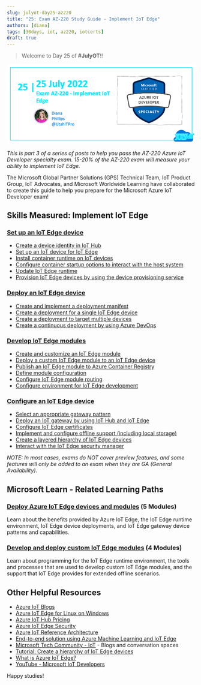 ```yaml
---
slug: julyot-day25-az220
title: "25: Exam AZ-220 Study Guide - Implement IoT Edge"
authors: [diana]
tags: [30days, iot, az220, iotcerts]
draft: true
---
```


<head>
  <meta name="twitter:url" content="https://julyot.dev/blog/julyot-day25-az220-implement-iot-edge" />
  <meta name="twitter:title" content="Exam AZ-220 Study Guide" />
  <meta name="twitter:description" content="Resources for Exam: AZ-220 – Implement IoT Edge" />
  <meta name="twitter:image" content="https://julyot.dev/img/png/JulyOT-banner-25-az220-implement-iot-edge.png" />
  <meta name="twitter:card" content="summary_large_image" />
  <meta name="twitter:creator" content="@utahitpro" />
  <meta name="twitter:site" content="@AzureAdvocates" />
  <link rel="canonical" href="https://julyot.dev/blog/julyot-day25-az220-implement-iot-edge" />
</head>

> Welcome to Day 25 of **#JulyOT**!!

![Post banner](/img/png/JulyOT-banner-25-az220-implement-iot-edge.png)

_This is part 3 of a series of posts to help you pass the AZ-220 Azure IoT Developer specialty exam. 15-20% of the AZ-220 exam will measure your ability to implement IoT Edge._

The Microsoft Global Partner Solutions (GPS) Technical Team, IoT Product Group, IoT Advocates, and Microsoft Worldwide Learning have collaborated to create this guide to help you prepare for the Microsoft Azure IoT Developer exam!

## Skills Measured: Implement IoT Edge

### [Set up an IoT Edge device](https://docs.microsoft.com/azure/iot-edge?wt.mc_id=eventspg_16482_webpage_reactor?wt.mc_id=eventspg_16482_webpage_reactor)

* [Create a device identity in IoT Hub](https://docs.microsoft.com/azure/iot-edge/quickstart-linux?wt.mc_id=eventspg_16482_webpage_reactor)
* [Set up an IoT device for IoT Edge](https://docs.microsoft.com/azure/iot-edge/how-to-create-iot-edge-device?wt.mc_id=eventspg_16482_webpage_reactor)
* [Install container runtime on IoT devices](https://docs.microsoft.com/azure/iot-edge/how-to-install-iot-edge?wt.mc_id=eventspg_16482_webpage_reactor)
* [Configure container startup options to interact with the host system](https://docs.microsoft.com/azure/iot-edge/how-to-access-host-storage-from-module?wt.mc_id=eventspg_16482_webpage_reactor)
* [Update IoT Edge runtime](https://docs.microsoft.com/azure/iot-edge/how-to-update-iot-edge?wt.mc_id=eventspg_16482_webpage_reactor)
* [Provision IoT Edge devices by using the device provisioning service](https://docs.microsoft.com/azure/iot-edge/how-to-auto-provision-x509-certs?wt.mc_id=eventspg_16482_webpage_reactor)

### [Deploy an IoT Edge device](https://docs.microsoft.com/azure/iot-edge/how-to-create-iot-edge-device?wt.mc_id=eventspg_16482_webpage_reactor)

* [Create and implement a deployment manifest](https://docs.microsoft.com/azure/iot-edge/module-composition?wt.mc_id=eventspg_16482_webpage_reactor)
* [Create a deployment for a single IoT Edge device](https://docs.microsoft.com/azure/iot-edge/module-deployment-monitoring?wt.mc_id=eventspg_16482_webpage_reactor)
* [Create a deployment to target multiple devices](https://docs.microsoft.com/azure/iot-edge/how-to-deploy-at-scale?wt.mc_id=eventspg_16482_webpage_reactor)
* [Create a continuous deployment by using Azure DevOps](https://docs.microsoft.com/azure/iot-edge/how-to-continuous-integration-continuous-deployment?wt.mc_id=eventspg_16482_webpage_reactor)

### [Develop IoT Edge modules](https://docs.microsoft.com/azure/iot-edge/how-to-vs-code-develop-module?wt.mc_id=eventspg_16482_webpage_reactor)

* [Create and customize an IoT Edge module](https://docs.microsoft.com/azure/iot-edge/how-to-vs-code-develop-module?wt.mc_id=eventspg_16482_webpage_reactor)
* [Deploy a custom IoT Edge module to an IoT Edge device](https://docs.microsoft.com/azure/iot-edge/how-to-deploy-modules-portal?wt.mc_id=eventspg_16482_webpage_reactor)
* [Publish an IoT Edge module to Azure Container Registry](https://azure.microsoft.com/services/container-registry/?wt.mc_id=eventspg_16482_webpage_reactor#documentation)
* [Define module configuration](https://docs.microsoft.com/azure/iot-edge/how-to-configure-module-build-options?wt.mc_id=eventspg_16482_webpage_reactor)
* [Configure IoT Edge module routing](https://docs.microsoft.com/azure/iot-edge/module-development?wt.mc_id=eventspg_16482_webpage_reactor)
* [Configure environment for IoT Edge development](https://docs.microsoft.com/azure/iot-edge/module-development?wt.mc_id=eventspg_16482_webpage_reactor)

### [Configure an IoT Edge device](https://docs.microsoft.com/azure/iot-edge/tutorial-machine-learning-edge-05-configure-edge-device?wt.mc_id=eventspg_16482_webpage_reactor)

* [Select an appropriate gateway pattern](https://docs.microsoft.com/azure/iot-edge/iot-edge-as-gateway?wt.mc_id=eventspg_16482_webpage_reactor)
* [Deploy an IoT gateway by using IoT Hub and IoT Edge](https://docs.microsoft.com/azure/iot-edge/how-to-connect-downstream-iot-edge-device?wt.mc_id=eventspg_16482_webpage_reactor)
* [Configure IoT Edge certificates](https://docs.microsoft.com/azure/iot-edge/how-to-manage-device-certificates?wt.mc_id=eventspg_16482_webpage_reactor)
* [Implement and configure offline support (including local storage)](https://docs.microsoft.com/azure/iot-edge/offline-capabilities?wt.mc_id=eventspg_16482_webpage_reactor)
* [Create a layered hierarchy of IoT Edge devices](https://docs.microsoft.com/azure/iot-edge/tutorial-nested-iot-edge?wt.mc_id=eventspg_16482_webpage_reactor)
* [Interact with the IoT Edge security manager](https://docs.microsoft.com/azure/iot-edge/iot-edge-security-manager?wt.mc_id=eventspg_16482_webpage_reactor)

*NOTE: In most cases, exams do NOT cover preview features, and some features will only be added to an exam when they are GA (General Availability).*

## Microsoft Learn - Related Learning Paths

### [Deploy Azure IoT Edge devices and modules](https://docs.microsoft.com/learn/paths/deploy-azure-iot-edge-devices-modules?wt.mc_id=eventspg_16482_webpage_reactor) (5 Modules)

Learn about the benefits provided by Azure IoT Edge, the IoT Edge runtime environment, IoT Edge device deployments, and IoT Edge gateway device patterns and capabilities.

### [Develop and deploy custom IoT Edge modules](https://docs.microsoft.com/learn/paths/develop-deploy-custom-iot-edge-modules?wt.mc_id=eventspg_16482_webpage_reactor) (4 Modules)

Learn about programming for the IoT Edge runtime environment, the tools and processes that are used to develop custom IoT Edge modules, and the support that IoT Edge provides for extended offline scenarios.

## Other Helpful Resources

* [Azure IoT Blogs](https://azure.microsoft.com/blog/topics/internet-of-things?wt.mc_id=eventspg_16482_webpage_reactor)
* [Azure IoT Edge for Linux on Windows](https://docs.microsoft.com/azure/iot-edge/iot-edge-for-linux-on-windows?wt.mc_id=eventspg_16482_webpage_reactor)
* [Azure IoT Hub Pricing](https://azure.microsoft.com/pricing/details/iot-hub/?wt.mc_id=eventspg_16482_webpage_reactor)
* [Azure IoT Edge Security](https://docs.microsoft.com/azure/iot-edge/security?wt.mc_id=eventspg_16482_webpage_reactor)
* [Azure IoT Reference Architecture](https://docs.microsoft.com/azure/architecture/reference-architectures/iot?wt.mc_id=eventspg_16482_webpage_reactor)
* [End-to-end solution using Azure Machine Learning and IoT Edge](https://docs.microsoft.com/azure/iot-edge/tutorial-machine-learning-edge-01-intro?wt.mc_id=eventspg_16482_webpage_reactor)
* [Microsoft Tech Community - IoT](https://techcommunity.microsoft.com/t5/internet-of-things-iot/ct-p/IoT?wt.mc_id=eventspg_16482_webpage_reactor) - Blogs and conversation spaces
* [Tutorial: Create a hierarchy of IoT Edge devices](https://docs.microsoft.com/azure/iot-edge/tutorial-nested-iot-edge?wt.mc_id=eventspg_16482_webpage_reactor)
* [What is Azure IoT Edge?](https://docs.microsoft.com/azure/iot-edge/about-iot-edge?wt.mc_id=eventspg_16482_webpage_reactor)
* [YouTube - Microsoft IoT Developers](https://www.youtube.com/channel/UCL7wy-iy_V76xxPnrIzGOZQ?wt.mc_id=eventspg_16482_webpage_reactor)

Happy studies!

